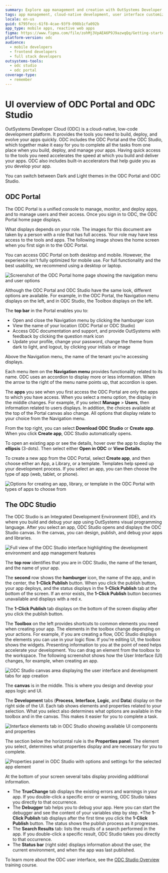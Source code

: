 ```yaml
---
summary: Explore app management and creation with OutSystems Developer Cloud (ODC), featuring ODC Portal and ODC Studio.
tags: app management, cloud-native development, user interface customization, user access management, app deployment
locale: en-us
guid: 6795fecc-61f8-4cae-93f9-098b1cfa092b
app_type: mobile apps, reactive web apps
figma: https://www.figma.com/file/zohMj3VpAEA6P9J9azwqQq/Getting-started-with-ODC?type=design&node-id=3201%3A148&t=CxwRhrJUzQXvCd96-1
platform-version: odc
audience:
  - mobile developers
  - frontend developers
  - full stack developers
outsystems-tools:
  - odc studio
  - odc portal
coverage-type:
  - remember
---
```


# UI overview of ODC Portal and ODC Studio

OutSystems Developer Cloud (ODC) is a cloud-native, low-code development platform. It provides the tools you need to build, deploy, and evolve your apps quickly. ODC includes the ODC Portal and the ODC Studio, which together make it easy for you to complete all the tasks from one place when you build, deploy, and manage your apps. Having quick access to the tools you need accelerates the speed at which you build and deliver your apps. ODC also includes built-in accelerators that help guide you as you develop your app.

<div class="info" markdown="1">

You can switch between Dark and Light themes in the ODC Portal and ODC Studio. 

</div>

## ODC Portal

The ODC Portal is a unified console to manage, monitor, and deploy apps, and to manage users and their access. Once you sign in to ODC, the ODC Portal home page displays.

What displays depends on your role. The images for this document are taken by a person with a role that has full access. Your role may have less access to the tools and apps. The following image shows the home screen when you first sign in to the ODC Portal.

<div class="info" markdown="1">

You can access ODC Portal on both desktop and mobile. However, the experience isn't fully optimized for mobile use. For full functionality and the best usability, we recommend using a desktop or laptop.

</div>

![Screenshot of the ODC Portal home page showing the navigation menu and user options](images/portal-home-page-pl.png "ODC Portal Home Page")

<div class="info" markdown="1">

Although the ODC Portal and ODC Studio have the same look, different options are available. For example, in the ODC Portal, the Navigation menu displays on the left, and in ODC Studio, the Toolbox displays on the left.

</div>

The **top bar** in the Portal enables you to:

* Open and close the Navigation menu by clicking the hamburger icon
* View the name of your location (ODC Portal or ODC Studio)
* Access ODC documentation and support, and provide OutSystems with feedback by clicking the question mark icon
* Update your profile, change your password, change the theme from dark to light, and logout, by clicking your initials or image

Above the Navigation menu, the name of the tenant you're accessing displays.

Each menu item on the **Navigation menu** provides functionality related to its name. ODC uses an accordion to display more or less information. When the arrow to the right of the menu name points up, that accordion is open. 

The **apps** you see when you first access the ODC Portal are only the apps to which you have access. When you select a menu option, the display in the middle changes. For example, if you select **Manage** > **Users**, then information related to users displays. In addition, the choices available at the top of the Portal canvas also change. All options that display relate to your choice from the Navigation menu.

From the top right, you can select **Download ODC Studio** or **Create app**. When you click **Create app**, ODC Studio automatically opens.

To open an existing app or see the details, hover over the app to display the **ellipsis** (3-dots). Then select either **Open in ODC** or **View Details**.

To create a new app from the ODC Portal, select **Create app**, and then choose either an App, a Library, or a template. Templates help speed up your development process. If you select an app, you can then choose the type of app (web, tablet, or phone).

![Options for creating an app, library, or template in the ODC Portal with types of apps to choose from](images/app-library-template-odcs.png "ODC Portal App Creation Options")

## The ODC Studio

The ODC Studio is an Integrated Development Environment (IDE), and it’s where you build and debug your app using OutSystems visual programming language. After you select an app, ODC Studio opens and displays the ODC Studio canvas. In the canvas, you can design, publish, and debug your apps and libraries.

![Full view of the ODC Studio interface highlighting the development environment and app management features](images/studio-full-page-odcs.png "ODC Studio Home Screen")

The **top row** identifies that you are in ODC Studio, the name of the tenant, and the name of your app.

The **second** row shows the **hamburger** icon, the name of the app, and in the center, the **1-Click Publish** button. When you click the publish button, your app deploys, and the status displays in the **1-Click Publish** tab at the bottom of the screen. If an error exists, the **1-Click Publish** button becomes unavailable and displays with a red x. 

<div class="info" markdown="1">

The **1-Click Publish** tab displays on the bottom of the screen display after you click the publish button.

</div>

The **Toolbox** on the left provides shortcuts to common elements you need when creating your app. The elements in the toolbox change depending on your actions. For example, if you are creating a flow, ODC Studio displays the elements you can use in your logic flow. If you're editing UI, the toolbox shows the widgets. Presenting information to you at the point of need helps accelerate your development. You can drag an element from the toolbox to the workspace. The following screenshot shows how the User Interface (UI) changes, for example, when creating an app.

![ODC Studio canvas area displaying the user interface and development tabs for app creation](images/studio-canvas-odcs.png "ODC Studio Canvas")

The **canvas** is in the middle. This is where you design and develop your apps logic and UI.

The **Development** tabs (**Process**, **Interface**, **Logic**, and **Data**) display on the right side of the UI. Each tab shows elements and properties related to your selection. What you select also determines what options are available in the toolbox and in the canvas. This makes it easier for you to complete a task.

![Interface elements tab in ODC Studio showing available UI components and properties](images/interface-elements-tab-odcs.png "ODC Studio Interface Elements Tab")

The section below the horizontal rule is the **Properties panel**.  The element you select, determines what properties display and are necessary for you to complete. 

![Properties panel in ODC Studio with options and settings for the selected app element](images/properties-panel-odcs.png "ODC Studio Properties Panel")

At the bottom of your screen several tabs display providing additional information.

* The **TrueChange** tab displays the existing errors and warnings in your app. If you double-click a specific error or warning, ODC Studio takes you directly to that occurrence.
* The **Debugger** tab helps you to debug your app. Here you can start the debugger and see the content of your variables step by step.
*The **1-Click Publish** tab displays after the first time you click the **1-Click Publish** button. The status shows the publish process as it progresses.
* The **Search Results** tab: lists the results of a search performed in the app. If you double-click a specific result, ODC Studio takes you directly to that occurrence.
* The **Status bar** (right side) displays information about the user, the current environment, and when the app was last published.

To learn more about the ODC user interface, see the [ODC Studio Overview](https://www.outsystems.com/training/courses/233/odc-studio-overview/) training course.
